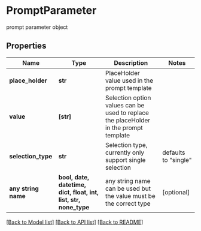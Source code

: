# PromptParameter

prompt parameter object

## Properties
Name | Type | Description | Notes
------------ | ------------- | ------------- | -------------
**place_holder** | **str** | PlaceHolder value used in the prompt template | 
**value** | **[str]** | Selection option values can be used to replace the placeHolder in the prompt template | 
**selection_type** | **str** | Selection type, currently only support single selection | defaults to "single"
**any string name** | **bool, date, datetime, dict, float, int, list, str, none_type** | any string name can be used but the value must be the correct type | [optional]

[[Back to Model list]](../README.md#documentation-for-models) [[Back to API list]](../README.md#documentation-for-api-endpoints) [[Back to README]](../README.md)


